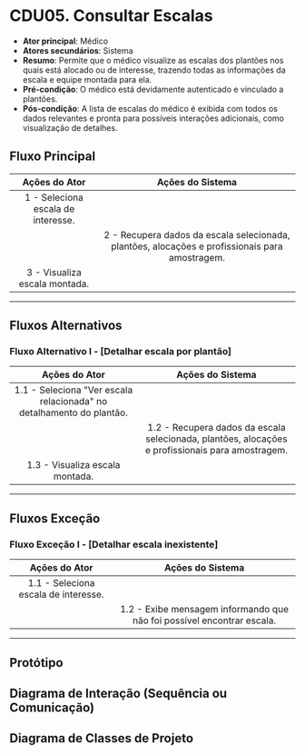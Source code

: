 # CDU05. Consultar Escalas

- **Ator principal**: Médico
- **Atores secundários**: Sistema  
- **Resumo**: Permite que o médico visualize as escalas dos plantões nos quais está alocado ou de interesse, trazendo todas as informações da escala e equipe montada para ela.  
- **Pré-condição**: O médico está devidamente autenticado e vinculado a plantões.  
- **Pós-condição**: A lista de escalas do médico é exibida com todos os dados relevantes e pronta para possíveis interações adicionais, como visualização de detalhes.  

## Fluxo Principal
| Ações do Ator                      | Ações do Sistema                                                                               |
| :--------------------------------: | :--------------------------------------------------------------------------------------------: |
| 1 - Seleciona escala de interesse. |                                                                                                |
|                                    | 2 - Recupera dados da escala selecionada, plantões, alocações e profissionais para amostragem. |
| 3 - Visualiza escala montada.      |                                                                                                |

---

## Fluxos Alternativos

### Fluxo Alternativo I - [Detalhar escala por plantão]
| Ações do Ator                                                        | Ações do Sistema                                                                                 |
| :------------------------------------------------------------------: | :----------------------------------------------------------------------------------------------: |
| 1.1 - Seleciona "Ver escala relacionada" no detalhamento do plantão. |                                                                                                  |
|                                                                      | 1.2 - Recupera dados da escala selecionada, plantões, alocações e profissionais para amostragem. |
| 1.3 - Visualiza escala montada.                                      |                                                                                                  |

---

## Fluxos Exceção

### Fluxo Exceção I - [Detalhar escala inexistente]
| Ações do Ator                        | Ações do Sistema                                                       |
| :----------------------------------: | :--------------------------------------------------------------------: |
| 1.1 - Seleciona escala de interesse. |                                                                        |
|                                      | 1.2 - Exibe mensagem informando que não foi possível encontrar escala. |

---

## Protótipo

## Diagrama de Interação (Sequência ou Comunicação)

## Diagrama de Classes de Projeto
